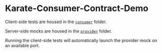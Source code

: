 # Karate-Consumer-Contract-Demo

Client-side tests are housed in the [`consumer`](https://github.com/staffier/Karate-Consumer-Contract-Demo/tree/main/src/test/java/consumer) folder. 

Server-side mocks are housed in the [`provider`](https://github.com/staffier/Karate-Consumer-Contract-Demo/tree/main/src/test/java/provider) folder. 

Running the client-side tests will automatically launch the provider mock on an available port. 
